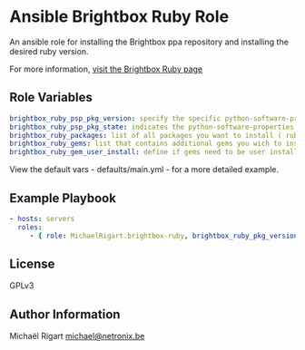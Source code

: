 Ansible Brightbox Ruby Role
===========================



An ansible role for installing the Brightbox ppa repository and installing the desired ruby version.
 
For more information, [visit the Brightbox Ruby page](http://brightbox.com/docs/ruby/ubuntu/)

Role Variables
--------------

```yaml
brightbox_ruby_psp_pkg_version: specify the specific python-software-properties version you wish to install. When specifying a version, the state will be forced to installed. When omitting the variable or leaving it empty it will install the package as specified by the state variable
brightbox_ruby_psp_pkg_state: indicates the python-software-properties package state; Allowed setting: installed, latest
brightbox_ruby_packages: list of all packages you want to install ( ruby2.2, ruby2.2-dev, ... )
brightbox_ruby_gems: list that contains additional gems you wich to install.
brightbox_ruby_gem_user_install: define if gems need to be user installed or not. This default is set to no.
```

View the default vars - defaults/main.yml - for a more detailed example.

Example Playbook
----------------

```yaml
- hosts: servers
  roles:
     - { role: MichaelRigart.brightbox-ruby, brightbox_ruby_pkg_version: ruby2.1, sudo: Yes }
```

License
-------

GPLv3

Author Information
------------------

Michaël Rigart <michael@netronix.be>